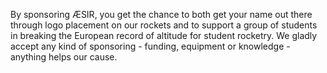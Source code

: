 By sponsoring ÆSIR, you get the chance to both get your name out there through logo placement on our rockets and to support a group of students in breaking the European record of altitude for student rocketry. We gladly accept any kind of sponsoring - funding, equipment or knowledge - anything helps our cause.